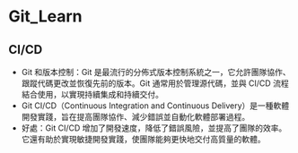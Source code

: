 # Git_Learn

## CI/CD
- Git 和版本控制：Git 是最流行的分佈式版本控制系統之一，它允許團隊協作、跟蹤代碼更改並恢復先前的版本。Git 通常用於管理源代碼，並與 CI/CD 流程結合使用，以實現持續集成和持續交付。
- Git CI/CD（Continuous Integration and Continuous Delivery）是一種軟體開發實踐，旨在提高團隊協作、減少錯誤並自動化軟體部署過程。
- 好處：Git CI/CD 增加了開發速度，降低了錯誤風險，並提高了團隊的效率。它還有助於實現敏捷開發實踐，使團隊能夠更快地交付高質量的軟體。
